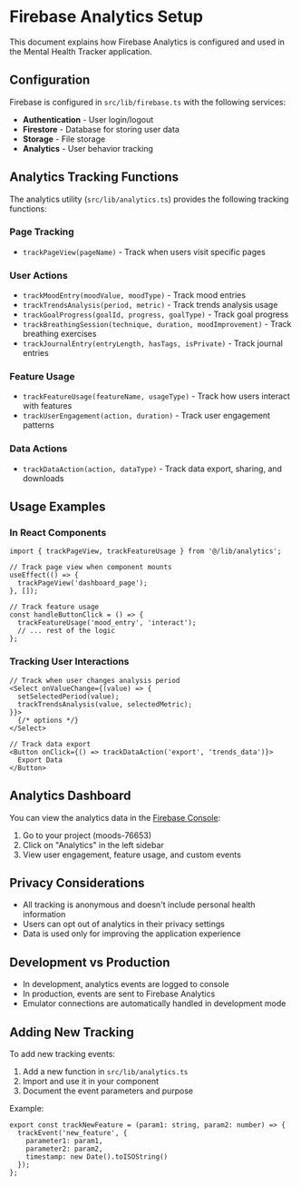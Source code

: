 # Firebase Analytics Setup

This document explains how Firebase Analytics is configured and used in the Mental Health Tracker application.

## Configuration

Firebase is configured in `src/lib/firebase.ts` with the following services:
- **Authentication** - User login/logout
- **Firestore** - Database for storing user data
- **Storage** - File storage
- **Analytics** - User behavior tracking

## Analytics Tracking Functions

The analytics utility (`src/lib/analytics.ts`) provides the following tracking functions:

### Page Tracking
- `trackPageView(pageName)` - Track when users visit specific pages

### User Actions
- `trackMoodEntry(moodValue, moodType)` - Track mood entries
- `trackTrendsAnalysis(period, metric)` - Track trends analysis usage
- `trackGoalProgress(goalId, progress, goalType)` - Track goal progress
- `trackBreathingSession(technique, duration, moodImprovement)` - Track breathing exercises
- `trackJournalEntry(entryLength, hasTags, isPrivate)` - Track journal entries

### Feature Usage
- `trackFeatureUsage(featureName, usageType)` - Track how users interact with features
- `trackUserEngagement(action, duration)` - Track user engagement patterns

### Data Actions
- `trackDataAction(action, dataType)` - Track data export, sharing, and downloads

## Usage Examples

### In React Components

```tsx
import { trackPageView, trackFeatureUsage } from '@/lib/analytics';

// Track page view when component mounts
useEffect(() => {
  trackPageView('dashboard_page');
}, []);

// Track feature usage
const handleButtonClick = () => {
  trackFeatureUsage('mood_entry', 'interact');
  // ... rest of the logic
};
```

### Tracking User Interactions

```tsx
// Track when user changes analysis period
<Select onValueChange={(value) => {
  setSelectedPeriod(value);
  trackTrendsAnalysis(value, selectedMetric);
}}>
  {/* options */}
</Select>

// Track data export
<Button onClick={() => trackDataAction('export', 'trends_data')}>
  Export Data
</Button>
```

## Analytics Dashboard

You can view the analytics data in the [Firebase Console](https://console.firebase.google.com/):
1. Go to your project (moods-76653)
2. Click on "Analytics" in the left sidebar
3. View user engagement, feature usage, and custom events

## Privacy Considerations

- All tracking is anonymous and doesn't include personal health information
- Users can opt out of analytics in their privacy settings
- Data is used only for improving the application experience

## Development vs Production

- In development, analytics events are logged to console
- In production, events are sent to Firebase Analytics
- Emulator connections are automatically handled in development mode

## Adding New Tracking

To add new tracking events:

1. Add a new function in `src/lib/analytics.ts`
2. Import and use it in your component
3. Document the event parameters and purpose

Example:
```tsx
export const trackNewFeature = (param1: string, param2: number) => {
  trackEvent('new_feature', {
    parameter1: param1,
    parameter2: param2,
    timestamp: new Date().toISOString()
  });
};
```

